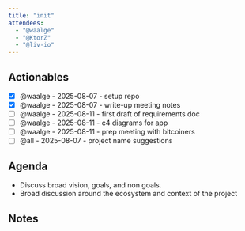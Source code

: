 ```yaml
---
title: "init"
attendees:
  - "@waalge"
  - "@KtorZ"
  - "@liv-io"
---
```


## Actionables

- [x] @waalge - 2025-08-07 - setup repo
- [x] @waalge - 2025-08-07 - write-up meeting notes
- [ ] @waalge - 2025-08-11 - first draft of requirements doc
- [ ] @waalge - 2025-08-11 - c4 diagrams for app
- [ ] @waalge - 2025-08-11 - prep meeting with bitcoiners
- [ ] @all - 2025-08-07 - project name suggestions

## Agenda

- Discuss broad vision, goals, and non goals.
- Broad discussion around the ecosystem and context of the project

## Notes
